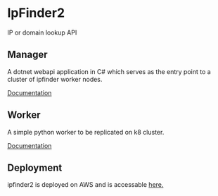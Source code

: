 # IpFinder2
IP or domain lookup API

## Manager

A dotnet webapi application in C# which serves as the entry point to a cluster of ipfinder worker nodes.

[Documentation](manager/README.md)


## Worker

A simple python worker to be replicated on k8 cluster.

[Documentation](worker/README.md)

## Deployment

ipfinder2 is deployed on AWS and is accessable [here.]()